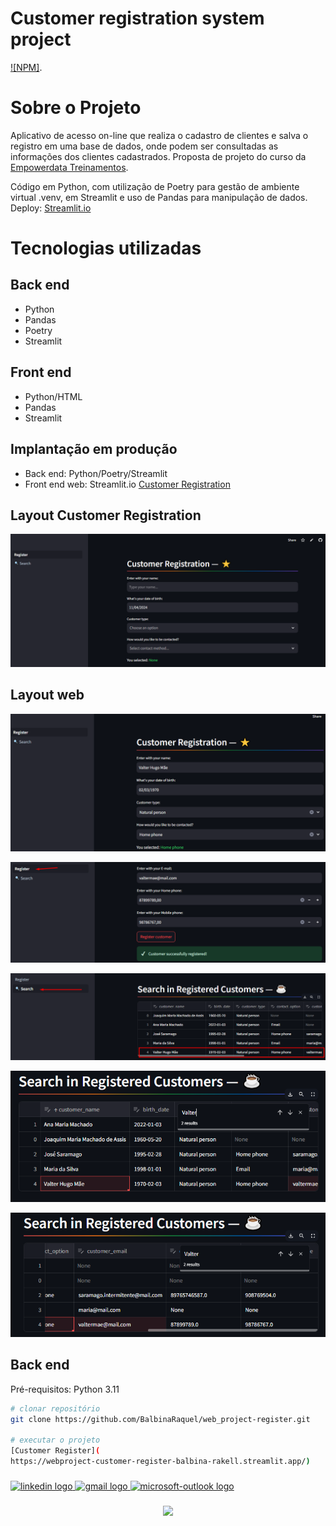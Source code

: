 
# Customer registration system project
[![NPM]](https://github.com/BalbinaRaquel/web_project-register/blob/main/LICENSE).  

# Sobre o Projeto

Aplicativo de acesso on-line que realiza o cadastro de clientes e salva o registro em uma base de dados, onde podem ser consultadas as informações dos clientes cadastrados. 
Proposta de projeto do curso da [Empowerdata Treinamentos](https://www.empowerdata.com.br/). 

Código em Python, com utilização de Poetry para gestão de ambiente virtual .venv, em Streamlit e uso de Pandas para manipulação de dados. Deploy: [Streamlit.io](https://streamlit.io/)

# Tecnologias utilizadas

## Back end
- Python
- Pandas
- Poetry
- Streamlit

## Front end
- Python/HTML
- Pandas
- Streamlit

## Implantação em produção

- Back end: Python/Poetry/Streamlit
- Front end web: Streamlit.io [Customer Registration](https://webproject-customer-register-balbina-rakell.streamlit.app/)



## Layout  Customer Registration
![Web Form](https://github.com/BalbinaRaquel/web_project-register/blob/main/pages/form.png)

## Layout web
![Web 1](https://github.com/BalbinaRaquel/web_project-register/blob/main/pages/web1.png)

![Web 2](https://github.com/BalbinaRaquel/web_project-register/blob/main/pages/web2.png)

![Web Search 1](https://github.com/BalbinaRaquel/web_project-register/blob/main/pages/web3.png)

![Web Search 2](https://github.com/BalbinaRaquel/web_project-register/blob/main/pages/web4.png)

![Web Search 3](https://github.com/BalbinaRaquel/web_project-register/blob/main/pages/search.png)

## Back end
Pré-requisitos: Python 3.11

```bash
# clonar repositório
git clone https://github.com/BalbinaRaquel/web_project-register.git

# executar o projeto
[Customer Register](
https://webproject-customer-register-balbina-rakell.streamlit.app/)

```

###

<div align="left">
  <a href="https://www.linkedin.com/in/engbalbinacorreia/" target="_blank">
    <img src="https://raw.githubusercontent.com/maurodesouza/profile-readme-generator/master/src/assets/icons/social/linkedin/default.svg" width="52" height="40" alt="linkedin logo"  />
  </a>
  <a href="eng.balbinacorreia@gmail.com" target="_blank">
    <img src="https://raw.githubusercontent.com/maurodesouza/profile-readme-generator/master/src/assets/icons/social/gmail/default.svg" width="52" height="40" alt="gmail logo"  />
  </a>
  <a href="balbina.rakell@outlook.com" target="_blank">
    <img src="https://raw.githubusercontent.com/maurodesouza/profile-readme-generator/master/src/assets/icons/social/microsoft-outlook/default.svg" width="52" height="40" alt="microsoft-outlook logo"  />
  </a>
</div>

###

<div align="center">
  <img height="200" src="https://i.imgflip.com/65efzo.gif"  />
</div>
